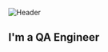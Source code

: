 ![Header](https://github.com/ArtemSviatnenko/ArtemSviatnenko/blob/main/Assets/header_art_light.png)
## I'm a QA Engineer
